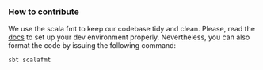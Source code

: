 
### How to contribute

We use the scala fmt to keep our codebase tidy and clean. Please, read
the [docs](https://scalameta.org/scalafmt/) to set up your dev environment properly.
Nevertheless, you can also format the code by issuing the following command:

```
sbt scalafmt
```